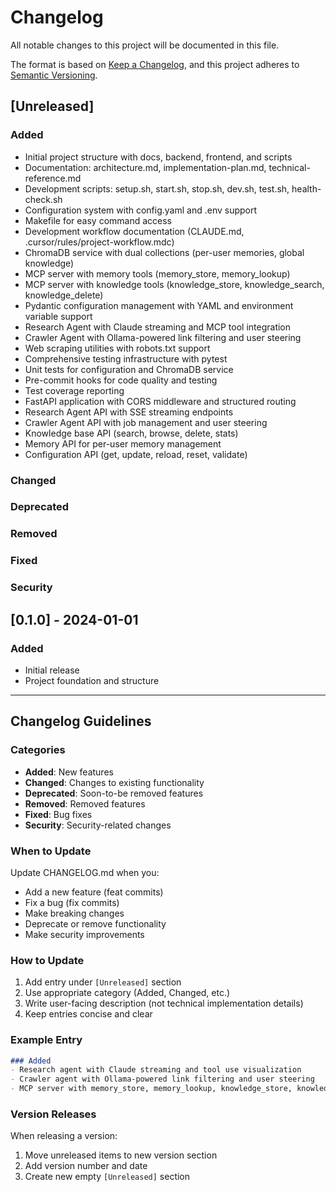 # Changelog

All notable changes to this project will be documented in this file.

The format is based on [Keep a Changelog](https://keepachangelog.com/en/1.0.0/),
and this project adheres to [Semantic Versioning](https://semver.org/spec/v2.0.0.html).

## [Unreleased]

### Added
- Initial project structure with docs, backend, frontend, and scripts
- Documentation: architecture.md, implementation-plan.md, technical-reference.md
- Development scripts: setup.sh, start.sh, stop.sh, dev.sh, test.sh, health-check.sh
- Configuration system with config.yaml and .env support
- Makefile for easy command access
- Development workflow documentation (CLAUDE.md, .cursor/rules/project-workflow.mdc)
- ChromaDB service with dual collections (per-user memories, global knowledge)
- MCP server with memory tools (memory_store, memory_lookup)
- MCP server with knowledge tools (knowledge_store, knowledge_search, knowledge_delete)
- Pydantic configuration management with YAML and environment variable support
- Research Agent with Claude streaming and MCP tool integration
- Crawler Agent with Ollama-powered link filtering and user steering
- Web scraping utilities with robots.txt support
- Comprehensive testing infrastructure with pytest
- Unit tests for configuration and ChromaDB service
- Pre-commit hooks for code quality and testing
- Test coverage reporting
- FastAPI application with CORS middleware and structured routing
- Research Agent API with SSE streaming endpoints
- Crawler Agent API with job management and user steering
- Knowledge base API (search, browse, delete, stats)
- Memory API for per-user memory management
- Configuration API (get, update, reload, reset, validate)

### Changed

### Deprecated

### Removed

### Fixed

### Security

## [0.1.0] - 2024-01-01

### Added
- Initial release
- Project foundation and structure

---

## Changelog Guidelines

### Categories
- **Added**: New features
- **Changed**: Changes to existing functionality
- **Deprecated**: Soon-to-be removed features
- **Removed**: Removed features
- **Fixed**: Bug fixes
- **Security**: Security-related changes

### When to Update
Update CHANGELOG.md when you:
- Add a new feature (feat commits)
- Fix a bug (fix commits)
- Make breaking changes
- Deprecate or remove functionality
- Make security improvements

### How to Update
1. Add entry under `[Unreleased]` section
2. Use appropriate category (Added, Changed, etc.)
3. Write user-facing description (not technical implementation details)
4. Keep entries concise and clear

### Example Entry
```markdown
### Added
- Research agent with Claude streaming and tool use visualization
- Crawler agent with Ollama-powered link filtering and user steering
- MCP server with memory_store, memory_lookup, knowledge_store, knowledge_search tools
```

### Version Releases
When releasing a version:
1. Move unreleased items to new version section
2. Add version number and date
3. Create new empty `[Unreleased]` section
